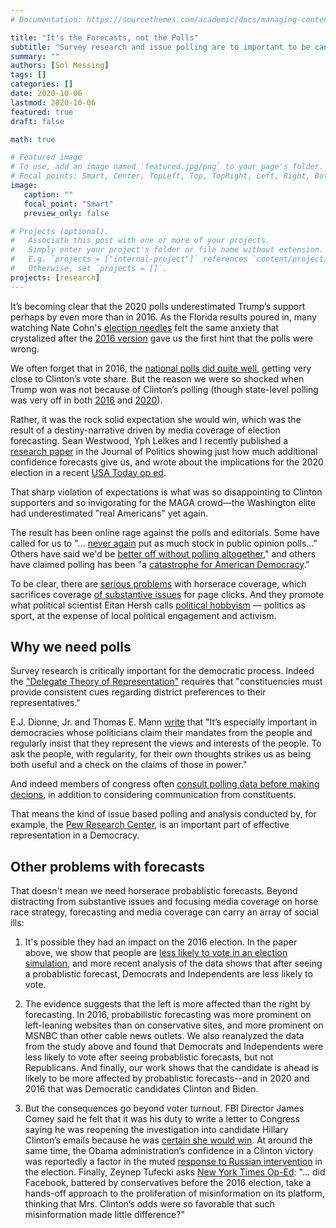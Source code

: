 ```yaml
---
# Documentation: https://sourcethemes.com/academic/docs/managing-content/

title: "It's the Forecasts, not the Polls"
subtitle: "Survey research and issue polling are to important to be cancelled, and they aren't why you feel like this"
summary: ""
authors: [Sol Messing]
tags: []
categories: []
date: 2020-10-06
lastmod: 2020-10-06
featured: true
draft: false

math: true

# Featured image
# To use, add an image named `featured.jpg/png` to your page's folder.
# Focal points: Smart, Center, TopLeft, Top, TopRight, Left, Right, BottomLeft, Bottom, BottomRight.
image: 
   caption: ""
   focal_point: "Smart"
   preview_only: false

# Projects (optional).
#   Associate this post with one or more of your projects.
#   Simply enter your project's folder or file name without extension.
#   E.g. `projects = ["internal-project"]` references `content/project/deep-learning/index.md`.
#   Otherwise, set `projects = []`.
projects: [research]
---
```


It’s becoming clear that the 2020 polls underestimated Trump’s support perhaps by even more than in 2016. As the Florida results poured in, many watching Nate Cohn's [election needles](https://www.nytimes.com/interactive/2020/11/03/us/elections/forecast-president.html) felt the same anxiety that crystalized after the [2016 version](https://www.nytimes.com/elections/2016/forecast/president) gave us the first hint that the polls were wrong. 

We often forget that in 2016, the [national polls did quite well](https://www.aapor.org/Education-Resources/Reports/An-Evaluation-of-2016-Election-Polls-in-the-U-S.aspx), getting very close to Clinton’s vote share. But the reason we were so shocked when Trump won was not because of Clinton’s polling (though state-level polling was very off in both [2016](https://www.aapor.org/Education-Resources/Reports/An-Evaluation-of-2016-Election-Polls-in-the-U-S.aspx) and [2020](https://twitter.com/SolomonMg/status/1323998304238272512?s=20)). 

Rather, it was the rock solid expectation she would win, which was the result of a destiny-narrative driven by media coverage of election forecasting. Sean Westwood, Yph Lelkes and I recently published a [research paper](https://solomonmg.github.io/pdf/aggregator.pdf) in the Journal of Politics showing just how much additional confidence forecasts give us, and wrote about the implications for the 2020 election in a recent [USA Today op ed](https://www.usatoday.com/story/opinion/2020/10/01/election-forecasts-can-wrong-you-still-need-vote-column/5857993002/). 

That sharp violation of expectations is what was so disappointing to Clinton supporters and so invigorating for the MAGA crowd—the Washington elite had underestimated "real Americans" yet again. 

The result has been online rage against the polls and editorials. Some have called for us to "... [never again](https://www.washingtonpost.com/lifestyle/media/we-still-dont-know-much-about-this-election--except-that-the-media-and-pollsters-blew-it-again/2020/11/04/40c0d416-1e4a-11eb-b532-05c751cd5dc2_story.html) put as much stock in public opinion polls..." Others have said we'd be [better off without polling altogether](https://www.bloomberg.com/opinion/articles/2020-11-04/polling-failed-americans-need-to-kick-the-addiction)," and others have claimed polling has been "a [catastrophe for American Democracy](https://www.theatlantic.com/ideas/archive/2020/11/polling-catastrophe/616986/)."

To be clear, there are [serious problems](https://www.vox.com/2019/1/24/18195097/jay-rosen-trump-politics-media-horse-race-recode-podcast-2020-predictions) with horserace coverage, which sacrifices coverage [of substantive issues](https://www.journals.uchicago.edu/doi/abs/10.1046/j.1468-2508.2004.00146.x) for page clicks. And they promote what political scientist Eitan Hersh calls [political hobbyism](https://www.theatlantic.com/ideas/archive/2020/01/political-hobbyists-are-ruining-politics/605212/) — politics as sport, at the expense of local political engagement and activism.

## Why we need polls 

Survey research is critically important for the democratic process. Indeed the ["Delegate Theory of Representation"](https://www.jstor.org/stable/2111003?seq=1) requires that "constituencies must provide consistent cues regarding district preferences to their representatives."  

E.J. Dionne, Jr. and Thomas E. Mann [write](https://www.brookings.edu/articles/polling-public-opinion-the-good-the-bad-and-the-ugly/) that "It’s especially important in democracies whose politicians claim their mandates from the people and regularly insist that they represent the views and interests of the people. To ask the people, with regularity, for their own thoughts strikes us as being both useful and a check on the claims of those in power."

And indeed members of congress often [consult polling data before making decions](https://www.historians.org/about-aha-and-membership/aha-history-and-archives/gi-roundtable-series/pamphlets/em-4-are-opinion-polls-useful-(1946)/should-congressmen-rely-on-poll-results), in addition to considering communication from constituents. 

That means the kind of issue based polling and analysis conducted by, for example, the [Pew Research Center](https://www.pewresearch.org/), is an important part of effective representation in a Democracy. 

## Other problems with forecasts

That doesn't mean we need horserace probablistic forecasts. Beyond distracting from substantive issues and focusing media coverage on horse race strategy, forecasting and media coverage can carry an array of social ills: 

1. It's possible they had an impact on the 2016 election. In the paper above, we show that people are [less likely to vote in an election simulation](https://solomonmg.github.io/project/projecting_confidence/), and more recent analysis of the data shows that after seeing a probablistic forecast, Democrats and Independents are less likely to vote.  

2. The evidence suggests that the left is more affected than the right by forecasting. In 2016, probabilistic forecasting was more prominent on left-leaning websites than on conservative sites, and more prominent on MSNBC than other cable news outlets. We also reanalyzed the data from the study above and found that Democrats and Independents were less likely to vote after seeing probablistic forecasts, but not Republicans. And finally, our work shows that the candidate is ahead is likely to be more affected by probablistic forecasts--and in 2020 and 2016 that was Democratic candidates Clinton and Biden. 

3. But the consequences go beyond voter turnout. FBI Director James Comey said he felt that it was his duty to write a letter to Congress saying he was reopening the investigation into candidate Hillary Clinton’s emails because he was [certain she would win](https://abcnews.go.com/Politics/comey-assumption-clinton-win-factor-email-investigation/story?id=54467459). At around the same time, the Obama administration’s confidence in a Clinton victory was reportedly a factor in the muted [response to Russian intervention](https://www.washingtonpost.com/graphics/2017/world/national-security/obama-putin-election-hacking/) in the election. Finally, Zeynep Tufecki asks [New York Times Op-Ed](https://www.nytimes.com/2020/11/01/opinion/election-forecasts-modeling-flaws.html): "... did Facebook, battered by conservatives before the 2016 election, take a hands-off approach to the proliferation of misinformation on its platform, thinking that Mrs. Clinton’s odds were so favorable that such misinformation made little difference?"











